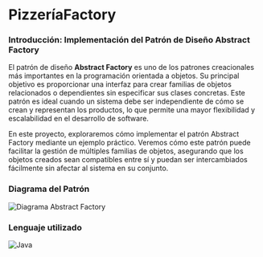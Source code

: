# PizzeríaFactory

### Introducción:  Implementación del Patrón de Diseño Abstract Factory

El patrón de diseño **Abstract Factory** es uno de los patrones creacionales más importantes en la programación orientada a objetos. Su principal objetivo es proporcionar una interfaz para crear familias de objetos relacionados o dependientes sin especificar sus clases concretas. Este patrón es ideal cuando un sistema debe ser independiente de cómo se crean y representan los productos, lo que permite una mayor flexibilidad y escalabilidad en el desarrollo de software.

En este proyecto, exploraremos cómo implementar el patrón Abstract Factory mediante un ejemplo práctico. Veremos cómo este patrón puede facilitar la gestión de múltiples familias de objetos, asegurando que los objetos creados sean compatibles entre sí y puedan ser intercambiados fácilmente sin afectar al sistema en su conjunto.

### Diagrama del Patrón

![Diagrama Abstract Factory](ruta/a/tu/imagen.png)

### Lenguaje utilizado

![Java](https://img.shields.io/badge/java-%23ED8B00.svg?style=for-the-badge&logo=openjdk&logoColor=white)
